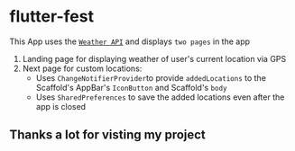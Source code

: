 # flutter-fest

This App uses the [`Weather API`](https://www.weatherapi.com/) and displays `two pages` in the app
  1. Landing page for displaying weather of user's current location via GPS    
  2. Next page for custom locations:
      - Uses `ChangeNotifierProvider`to provide `addedLocations` to the Scaffold's AppBar's `IconButton` and Scaffold's `body`
      - Uses `SharedPreferences` to save the added locations even after the app is closed

## Thanks a lot for visting my project

